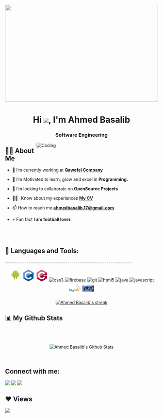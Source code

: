 <a href="#"><img width="100%" height="320px" src="https://i.ibb.co/RYs7Gyz/img.jpg" /></a>

<h1 align="center">Hi <img src="https://raw.githubusercontent.com/MartinHeinz/MartinHeinz/master/wave.gif" width="30px">, I'm Ahmed Basalib</h1>
<h3 align="center">Software Engineering</h3>

<img align="right" alt="Coding" width="400" src="https://i.ibb.co/VTjPsGF/Pngtree-illustration-works-as-a-programmer-5980063.png">


## 🙋‍♂️ About Me

- 🔭 I’m currently working at **[Qawafel Company](https://qawafel.sa/)**

- 🌱 I’m Motivated to learn, grow and excel in **Programming.**

- 👯 I’m looking to collaborate on **OpenSource Projects**

- 👨‍💻 -Know about my experiences **[My CV](https://drive.google.com/file/d/1hJNAhDLLj6BnIiFTdeHQ0p5q2PMwbUt7/view?usp=sharing)**

- 📫 How to reach me **ahmedbasalib.17@gmail.com**

- ⚡ Fun fact **I am football lover.**


<br/>
<br/>

## 🚀 Languages and Tools:
<p align="left"> 
    -----------------------------------------------------------------
<p align="center"> <a href="https://developer.android.com" target="_blank"> <img src="https://raw.githubusercontent.com/devicons/devicon/master/icons/android/android-original-wordmark.svg" alt="android" width="40" height="40"/> </a> <a href="https://www.cprogramming.com/" target="_blank"> <img src="https://raw.githubusercontent.com/devicons/devicon/master/icons/c/c-original.svg" alt="c" width="40" height="40"/> </a> <a href="https://www.w3schools.com/cpp/" target="_blank"> <img src="https://raw.githubusercontent.com/devicons/devicon/master/icons/cplusplus/cplusplus-original.svg" alt="cplusplus" width="40" height="40"/> </a> <a href="https://www.w3schools.com/css/" target="_blank"> <img src="https://img.icons8.com/color/48/000000/css3.png" alt="css3" width="40" height="40"/> </a> <a href="https://firebase.google.com/" target="_blank"> <img src="https://www.vectorlogo.zone/logos/firebase/firebase-icon.svg" alt="firebase" width="40" height="40"/> </a> <a href="https://git-scm.com/" target="_blank"> <img src="https://www.vectorlogo.zone/logos/git-scm/git-scm-icon.svg" alt="git" width="40" height="40"/> </a> <a href="https://www.w3.org/html/" target="_blank"> <img src="https://img.icons8.com/color/48/000000/html-5.png" alt="html5" width="40" height="40"/> </a> <a href="https://www.java.com" target="_blank"> <img src="https://img.icons8.com/color/48/000000/java-coffee-cup-logo.png" alt="java" width="40" height="40"/> </a> <a href="https://developer.mozilla.org/en-US/docs/Web/JavaScript" target="_blank"> <img src="https://img.icons8.com/color/48/000000/javascript.png" alt="javascript" width="40" height="40"/> </a> <a href="https://www.mysql.com/" target="_blank"> <img src="https://raw.githubusercontent.com/devicons/devicon/master/icons/mysql/mysql-original-wordmark.svg" alt="mysql" width="40" height="40"/> </a> <a href="https://www.php.net" target="_blank"> <img src="https://raw.githubusercontent.com/devicons/devicon/master/icons/php/php-original.svg" alt="php" width="40" height="40"/> </a> </p>

 

<p align="center">
    <a href="https://github.com/Ahmed-Basalib10/github-readme-streak-stats">
        <img title="🔥 Get streak stats for your profile at git.io/streak-stats" alt="Ahmed Basalib's streak" src="https://github-readme-streak-stats.herokuapp.com/?user=Ahmed-Basalib10&theme=black-ice&hide_border=true&stroke=0000&background=060A0CD0"/>
    </a>
</p>

## 📊 My Github Stats

  <br/>
  <br/>
  <p align="center"
   <a href="https://github.com/Ahmed-Basalib10/github-readme-stats"><img alt="Ahmed Basalib's Github Stats" src="https://github-readme-stats.vercel.app/api?username=Ahmed-Basalib10&show_icons=true&count_private=true&theme=react&hide_border=true&bg_color=0D1117" /></a>
   </p>
  <br/>
  
## Connect with me:
<p align="left">

<a href = "https://www.linkedin.com/in/ahmed-basalib-4668941a3/"><img src="https://img.icons8.com/fluent/48/000000/linkedin.png"/></a>
<a href = "https://twitter.com/ahmed_basalib"><img src="https://img.icons8.com/fluent/48/000000/twitter.png"/></a>
<a href = "https://ahmedbasalib17.medium.com/"><img src="https://img.icons8.com/fluent/48/000000/instagram-new.png"/></a>

</p>

## ❤ Views
<a href="https://github.com/Meghna-DAS/github-profile-views-counter">
    <img src="https://komarev.com/ghpvc/?username=Ahmed-Basalib10">
</a>

